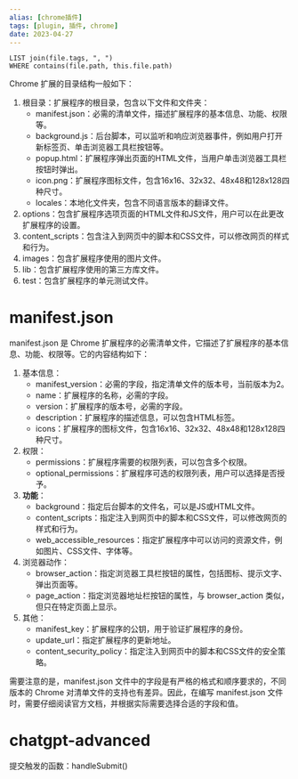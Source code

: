 ```yaml
---
alias: [chrome插件]
tags: [plugin, 插件, chrome]
date: 2023-04-27
---
```


```dataview
LIST join(file.tags, ", ")
WHERE contains(file.path, this.file.path)
```

Chrome 扩展的目录结构一般如下：
1.  根目录：扩展程序的根目录，包含以下文件和文件夹：
	-   manifest.json：必需的清单文件，描述扩展程序的基本信息、功能、权限等。
	-   background.js：后台脚本，可以监听和响应浏览器事件，例如用户打开新标签页、单击浏览器工具栏按钮等。
	-   popup.html：扩展程序弹出页面的HTML文件，当用户单击浏览器工具栏按钮时弹出。
	-   icon.png：扩展程序图标文件，包含16x16、32x32、48x48和128x128四种尺寸。
	-   locales：本地化文件夹，包含不同语言版本的翻译文件。
1.  options：包含扩展程序选项页面的HTML文件和JS文件，用户可以在此更改扩展程序的设置。
2.  content_scripts：包含注入到网页中的脚本和CSS文件，可以修改网页的样式和行为。
3.  images：包含扩展程序使用的图片文件。
4.  lib：包含扩展程序使用的第三方库文件。
5.  test：包含扩展程序的单元测试文件。

# manifest.json
manifest.json 是 Chrome 扩展程序的必需清单文件，它描述了扩展程序的基本信息、功能、权限等。它的内容结构如下：
1.  基本信息：
    -   manifest_version：必需的字段，指定清单文件的版本号，当前版本为2。
    -   name：扩展程序的名称，必需的字段。
    -   version：扩展程序的版本号，必需的字段。
    -   description：扩展程序的描述信息，可以包含HTML标签。
    -   icons：扩展程序的图标文件，包含16x16、32x32、48x48和128x128四种尺寸。
2.  权限：
    -   permissions：扩展程序需要的权限列表，可以包含多个权限。
    -   optional_permissions：扩展程序可选的权限列表，用户可以选择是否授予。
3.  **功能**：
    -   background：指定后台脚本的文件名，可以是JS或HTML文件。
    -   content_scripts：指定注入到网页中的脚本和CSS文件，可以修改网页的样式和行为。
    -   web_accessible_resources：指定扩展程序中可以访问的资源文件，例如图片、CSS文件、字体等。
4.  浏览器动作：
    -   browser_action：指定浏览器工具栏按钮的属性，包括图标、提示文字、弹出页面等。
    -   page_action：指定浏览器地址栏按钮的属性，与 browser_action 类似，但只在特定页面上显示。
5.  其他：
    -   manifest_key：扩展程序的公钥，用于验证扩展程序的身份。
    -   update_url：指定扩展程序的更新地址。
    -   content_security_policy：指定注入到网页中的脚本和CSS文件的安全策略。

需要注意的是，manifest.json 文件中的字段是有严格的格式和顺序要求的，不同版本的 Chrome 对清单文件的支持也有差异。因此，在编写 manifest.json 文件时，需要仔细阅读官方文档，并根据实际需要选择合适的字段和值。


# chatgpt-advanced
提交触发的函数：handleSubmit()

